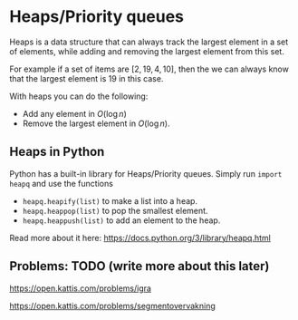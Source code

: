 # Heaps/Priority queues

Heaps is a data structure that can always track the largest element in a set of elements, while adding and removing the largest element from this set.

For example if a set of items are $[2,19,4,10]$, then the we can always know that the largest element is $19$ in this case.

With heaps you can do the following:

- Add any element in $O(\log n)$
- Remove the largest element in $O(\log n)$.


## Heaps in Python
Python has a built-in library for Heaps/Priority queues. Simply run ```import heapq``` and use the functions

- ```heapq.heapify(list)``` to make a list into a heap.
- ```heapq.heappop(list)``` to pop the smallest element.
- ```heapq.heappush(list)``` to add an element to the heap.

Read more about it here:
 https://docs.python.org/3/library/heapq.html


## Problems: TODO (write more about this later)


https://open.kattis.com/problems/igra

https://open.kattis.com/problems/segmentovervakning